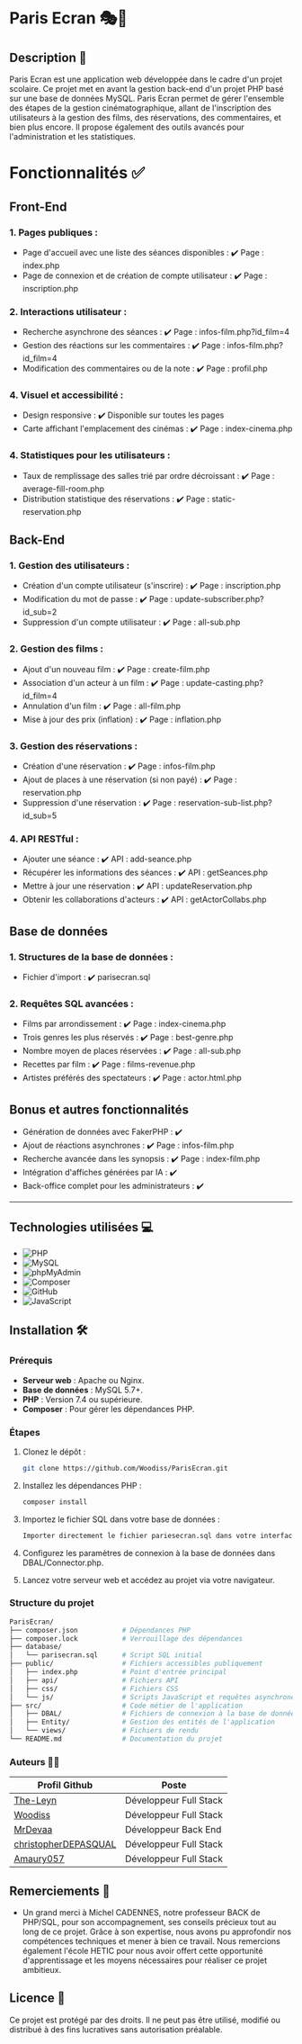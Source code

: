 # Paris Ecran 🎭🎥

## Description  📖

Paris Ecran est une application web développée dans le cadre d'un projet scolaire. Ce projet met en avant la gestion back-end d'un projet PHP basé sur une base de données MySQL.
Paris Ecran permet de gérer l'ensemble des étapes de la gestion cinématographique, allant de l'inscription des utilisateurs à la gestion des films, des réservations, des commentaires, et bien plus encore. Il propose également des outils avancés pour l'administration et les statistiques.

# Fonctionnalités ✅

## Front-End
### 1. Pages publiques :
- Page d'accueil avec une liste des séances disponibles : ✔️ Page : index.php
- Page de connexion et de création de compte utilisateur : ✔️ Page : inscription.php

### 2. Interactions utilisateur :
- Recherche asynchrone des séances : ✔️ Page : infos-film.php?id_film=4
- Gestion des réactions sur les commentaires : ✔️ Page : infos-film.php?id_film=4
- Modification des commentaires ou de la note : ✔️ Page : profil.php
### 4. Visuel et accessibilité :
- Design responsive : ✔️ Disponible sur toutes les pages
- Carte affichant l'emplacement des cinémas : ✔️ Page : index-cinema.php

### 4. Statistiques pour les utilisateurs :
- Taux de remplissage des salles trié par ordre décroissant : ✔️ Page : average-fill-room.php
- Distribution statistique des réservations : ✔️ Page : static-reservation.php

## Back-End
### 1. Gestion des utilisateurs :
- Création d'un compte utilisateur (s'inscrire) : ✔️ Page : inscription.php
- Modification du mot de passe : ✔️ Page : update-subscriber.php?id_sub=2
- Suppression d'un compte utilisateur : ✔️ Page : all-sub.php

### 2. Gestion des films :
- Ajout d'un nouveau film : ✔️ Page : create-film.php
- Association d'un acteur à un film : ✔️ Page : update-casting.php?id_film=4
- Annulation d'un film : ✔️ Page : all-film.php
- Mise à jour des prix (inflation) : ✔️ Page : inflation.php

### 3. Gestion des réservations :
- Création d'une réservation : ✔️ Page : infos-film.php
- Ajout de places à une réservation (si non payé) : ✔️ Page : reservation.php
- Suppression d'une réservation : ✔️ Page : reservation-sub-list.php?id_sub=5

### 4. API RESTful :
- Ajouter une séance : ✔️ API : add-seance.php
- Récupérer les informations des séances : ✔️ API : getSeances.php
- Mettre à jour une réservation : ✔️ API : updateReservation.php
- Obtenir les collaborations d'acteurs : ✔️ API : getActorCollabs.php

## Base de données
### 1. Structures de la base de données :
- Fichier d'import : ✔️ parisecran.sql

### 2. Requêtes SQL avancées :
- Films par arrondissement : ✔️ Page : index-cinema.php
- Trois genres les plus réservés : ✔️ Page : best-genre.php
- Nombre moyen de places réservées : ✔️ Page : all-sub.php
- Recettes par film : ✔️ Page : films-revenue.php
- Artistes préférés des spectateurs : ✔️ Page : actor.html.php

## Bonus et autres fonctionnalités
- Génération de données avec FakerPHP : ✔️
- Ajout de réactions asynchrones : ✔️ Page : infos-film.php
- Recherche avancée dans les synopsis : ✔️ Page : index-film.php
- Intégration d'affiches générées par IA : ✔️
- Back-office complet pour les administrateurs : ✔️



---
## Technologies utilisées 💻
- ![PHP](https://img.shields.io/badge/PHP-777BB4?style=for-the-badge&logo=php&logoColor=white)
- ![MySQL](https://img.shields.io/badge/MySQL-4479A1?style=for-the-badge&logo=mysql&logoColor=white)
- ![phpMyAdmin](https://img.shields.io/badge/phpMyAdmin-6C78AF?style=for-the-badge&logo=phpmyadmin&logoColor=white)
- ![Composer](https://img.shields.io/badge/Composer-885630?style=for-the-badge&logo=composer&logoColor=white)
- ![GitHub](https://img.shields.io/badge/GitHub-181717?style=for-the-badge&logo=github&logoColor=white)
- ![JavaScript](https://img.shields.io/badge/JavaScript-F7DF1E?style=for-the-badge&logo=javascript&logoColor=black)

## Installation 🛠️

### Prérequis

- **Serveur web** : Apache ou Nginx.
- **Base de données** : MySQL 5.7+.
- **PHP** : Version 7.4 ou supérieure.
- **Composer** : Pour gérer les dépendances PHP.

### Étapes

1. Clonez le dépôt :
   ```bash
   git clone https://github.com/Woodiss/ParisEcran.git
    ```

2. Installez les dépendances PHP :
    ```bash
    composer install
    ```

3. Importez le fichier SQL dans votre base de données :
    ```bash
    Importer directement le fichier pariesecran.sql dans votre interface PHPmyAdmin
    ```

4. Configurez les paramètres de connexion à la base de données dans DBAL/Connector.php.

5. Lancez votre serveur web et accédez au projet via votre navigateur.

### Structure du projet
```bash
ParisEcran/
├── composer.json           # Dépendances PHP
├── composer.lock           # Verrouillage des dépendances
├── database/
│   └── parisecran.sql      # Script SQL initial
├── public/                 # Fichiers accessibles publiquement
│   ├── index.php           # Point d'entrée principal
│   ├── api/                # Fichiers API
│   ├── css/                # Fichiers CSS
│   └── js/                 # Scripts JavaScript et requêtes asynchrone
├── src/                    # Code métier de l'application
│   ├── DBAL/               # Fichiers de connexion à la base de données
│   ├── Entity/             # Gestion des entités de l'application
│   └── views/              # Fichiers de rendu
└── README.md               # Documentation du projet
```

### Auteurs 👨‍💻

| Profil Github                                                   | Poste                  |
|-----------------------------------------------------------------|------------------------|
| [The-Leyn](https://github.com/The-Leyn)                         | Développeur Full Stack |
| [Woodiss](https://github.com/Woodiss)                           | Développeur Full Stack |
| [MrDevaa](https://github.com/MrDevaa)                           | Développeur Back End   |
| [christopherDEPASQUAL](https://github.com/christopherDEPASQUAL) | Développeur Full Stack |
| [Amaury057](https://github.com/Amaury057)                       | Développeur Full Stack |


## Remerciements 💬

- Un grand merci à Michel CADENNES, notre professeur BACK de PHP/SQL, pour son accompagnement, ses conseils précieux tout au long de ce projet. Grâce à son expertise, nous avons pu approfondir nos compétences techniques et mener à bien ce travail.
Nous remercions également l'école HETIC pour nous avoir offert cette opportunité d'apprentissage et les moyens nécessaires pour réaliser ce projet ambitieux.


## Licence 📜

Ce projet est protégé par des droits. Il ne peut pas être utilisé, modifié ou distribué à des fins lucratives sans autorisation préalable.
